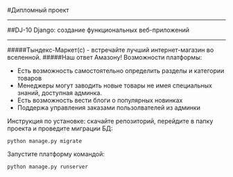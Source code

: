 #Дипломный проект
***
##DJ-10 Django: создание функциональных веб-приложений
***
#####Тындекс-Маркет(c) - встречайте лучший интернет-магазин во вселенной.
#####Наш ответ Амазону!
Возможности платформы:
* Есть возможность самостоятельно определить разделы и категории товаров
* Менеджеры могут заводить новые товары не имея специальных знаний, доступная админка.
* Есть возможность вести блоги о популярных новинках
* Поддержа управления заказами пользолвателей из админки

Инструкция по установке:
скачайте репозиторий, перейдите в папку проекта и проведите миграции БД:

`python manage.py migrate`

Запустите платформу командой:

`python manage.py runserver`